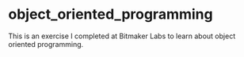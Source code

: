 object_oriented_programming
===========================

This is an exercise I completed at Bitmaker Labs to learn about object oriented programming.
